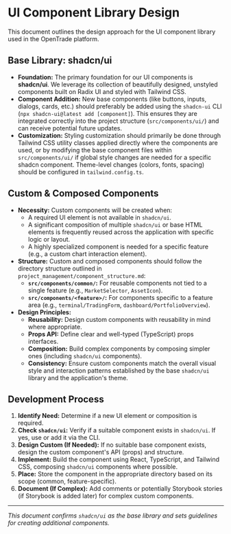 # UI Component Library Design

This document outlines the design approach for the UI component library used in the OpenTrade platform.

## Base Library: shadcn/ui

*   **Foundation:** The primary foundation for our UI components is **shadcn/ui**. We leverage its collection of beautifully designed, unstyled components built on Radix UI and styled with Tailwind CSS.
*   **Component Addition:** New base components (like buttons, inputs, dialogs, cards, etc.) should preferably be added using the `shadcn-ui` CLI (`npx shadcn-ui@latest add [component]`). This ensures they are integrated correctly into the project structure (`src/components/ui/`) and can receive potential future updates.
*   **Customization:** Styling customization should primarily be done through Tailwind CSS utility classes applied directly where the components are used, or by modifying the base component files within `src/components/ui/` if global style changes are needed for a specific shadcn component. Theme-level changes (colors, fonts, spacing) should be configured in `tailwind.config.ts`.

## Custom & Composed Components

*   **Necessity:** Custom components will be created when:
    *   A required UI element is not available in `shadcn/ui`.
    *   A significant composition of multiple `shadcn/ui` or base HTML elements is frequently reused across the application with specific logic or layout.
    *   A highly specialized component is needed for a specific feature (e.g., a custom chart interaction element).
*   **Structure:** Custom and composed components should follow the directory structure outlined in `project_management/component_structure.md`:
    *   **`src/components/common/`:** For reusable components not tied to a single feature (e.g., `MarketSelector`, `AssetIcon`).
    *   **`src/components/<feature>/`:** For components specific to a feature area (e.g., `terminal/TradingForm`, `dashboard/PortfolioOverview`).
*   **Design Principles:**
    *   **Reusability:** Design custom components with reusability in mind where appropriate.
    *   **Props API:** Define clear and well-typed (TypeScript) props interfaces.
    *   **Composition:** Build complex components by composing simpler ones (including `shadcn/ui` components).
    *   **Consistency:** Ensure custom components match the overall visual style and interaction patterns established by the base `shadcn/ui` library and the application's theme.

## Development Process

1.  **Identify Need:** Determine if a new UI element or composition is required.
2.  **Check `shadcn/ui`:** Verify if a suitable component exists in `shadcn/ui`. If yes, use or add it via the CLI.
3.  **Design Custom (If Needed):** If no suitable base component exists, design the custom component's API (props) and structure.
4.  **Implement:** Build the component using React, TypeScript, and Tailwind CSS, composing `shadcn/ui` components where possible.
5.  **Place:** Store the component in the appropriate directory based on its scope (common, feature-specific).
6.  **Document (If Complex):** Add comments or potentially Storybook stories (if Storybook is added later) for complex custom components.

---
*This document confirms `shadcn/ui` as the base library and sets guidelines for creating additional components.*